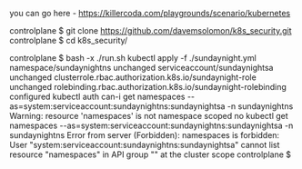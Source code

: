 you can go here - https://killercoda.com/playgrounds/scenario/kubernetes  

controlplane $ git clone https://github.com/davemsolomon/k8s_security.git
controlplane $ cd k8s_security/

controlplane $ bash -x ./run.sh 
kubectl apply -f ./sundaynight.yml
namespace/sundaynightns unchanged
serviceaccount/sundaynightsa unchanged
clusterrole.rbac.authorization.k8s.io/sundaynight-role unchanged
rolebinding.rbac.authorization.k8s.io/sundaynight-rolebinding configured
kubectl auth can-i get namespaces --as=system:serviceaccount:sundaynightns:sundaynightsa -n sundaynightns
Warning: resource 'namespaces' is not namespace scoped
no
kubectl get namespaces --as=system:serviceaccount:sundaynightns:sundaynightsa -n sundaynightns
Error from server (Forbidden): namespaces is forbidden: User "system:serviceaccount:sundaynightns:sundaynightsa" cannot list resource "namespaces" in API group "" at the cluster scope
controlplane $ 
